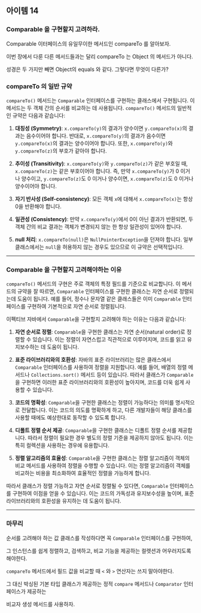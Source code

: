 ## 아이템 14

### Comparable 을 구현할지 고려하라.

Comparable 이터페이스의 유일무이한 메서드인 compareTo 를 알아보자.

이번 장에서 다룬 다른 메서드들과는 달리 compareTo 는 Object 의 메서드가 아니다. 

성경은 두 가지만 빼면 Object의 equals 와 같다. 그렇다면 무엇이 다른가?



### compareTo 의 일반 규약

`compareTo()` 메서드는 `Comparable` 인터페이스를 구현하는 클래스에서 구현됩니다.
이 메서드는 두 객체 간의 순서를 비교하는 데 사용됩니다. 
`compareTo()` 메서드의 일반적인 규약은 다음과 같습니다:


1. **대칭성 (Symmetry)**: `x.compareTo(y)`의 결과가 양수이면 `y.compareTo(x)`의 결과는 음수이어야 합니다.
반대로, `x.compareTo(y)`의 결과가 음수이면 `y.compareTo(x)`의 결과는 양수이어야 합니다.
또한, `x.compareTo(y)`와 `y.compareTo(z)`의 부호가 같아야 합니다.


2. **추이성 (Transitivity)**: `x.compareTo(y)`와 `y.compareTo(z)`가 같은 부호일 때, 
`x.compareTo(z)`는 같은 부호이어야 합니다. 즉, 만약 `x.compareTo(y)`가 0 이거나 양수이고,
`y.compareTo(z)`도 0 이거나 양수이면, `x.compareTo(z)`도 0 이거나 양수이어야 합니다.


3. **자기 반사성 (Self-consistency)**: 모든 객체 `x`에 대해서 `x.compareTo(x)`는 항상 0을 반환해야 합니다.


4. **일관성 (Consistency)**: 만약 `x.compareTo(y)`에서 0이 아닌 결과가 반환되면, 
두 객체 간의 비교 결과는 객체가 변경되지 않는 한 항상 일관성이 있어야 합니다.


5. **null 처리**: `x.compareTo(null)`은 `NullPointerException`을 던져야 합니다. 
일부 클래스에서는 `null`을 허용하지 않는 경우도 있으므로 이 규약은 선택적입니다.

---
### Comparable 을 구현할지 고려해야하는 이유

`compareTo()` 메서드의 구현은 주로 객체의 특정 필드를 기준으로 비교합니다.
이 메서드의 규약을 잘 따르면, `Comparable` 인터페이스를 구현한 클래스는 자연 순서로 정렬되는데 도움이 됩니다.
예를 들어, 정수나 문자열 같은 클래스들은 이미 `Comparable` 인터페이스를 구현하여 기본적으로 자연 순서로 정렬됩니다.


이펙티브 자바에서 `Comparable`을 구현할지 고려해야 하는 이유는 다음과 같습니다:

1. **자연 순서로 정렬**: `Comparable`을 구현한 클래스는 자연 순서(natural order)로 정렬할 수 있습니다. 
이는 정렬이 자연스럽고 직관적으로 이루어지며, 코드를 읽고 유지보수하는 데 도움이 됩니다.


2. **표준 라이브러리와의 호환성**: 자바의 표준 라이브러리는 많은 클래스에서 `Comparable` 인터페이스를 사용하여 정렬을 지원합니다. 예를 들어, 배열의 정렬 메서드나 `Collections.sort()` 메서드 등이 있습니다. 따라서 클래스가 `Comparable`을 구현하면 이러한 표준 라이브러리와의 호환성이 높아지며, 코드를 더욱 쉽게 사용할 수 있습니다.


3. **코드의 명확성**: `Comparable`을 구현한 클래스는 정렬이 가능하다는 의미를 명시적으로 전달합니다. 
이는 코드의 의도를 명확하게 하고, 다른 개발자들이 해당 클래스를 사용할 때에도 예상한대로 동작할 수 있도록 합니다.


4. **디폴트 정렬 순서 제공**: `Comparable`을 구현한 클래스는 디폴트 정렬 순서를 제공합니다.
따라서 정렬이 필요한 경우 별도의 정렬 기준을 제공하지 않아도 됩니다.
이는 특히 컬렉션을 사용하는 경우에 유용합니다.


5. **정렬 알고리즘의 효율성**: `Comparable`을 구현한 클래스는 정렬 알고리즘이 객체의 비교 메서드를 사용하여 정렬을 수행할 수 있습니다. 
이는 정렬 알고리즘이 객체를 비교하는 비용을 최소화하여 효율적인 정렬을 가능하게 합니다.


따라서 클래스가 정렬 가능하고 자연 순서로 정렬될 수 있다면,
`Comparable` 인터페이스를 구현하여 이점을 얻을 수 있습니다. 
이는 코드의 가독성과 유지보수성을 높이며, 표준 라이브러리와의 호환성을 유지하는 데 도움이 됩니다.


---

### 마무리 

순서를 고려해야 하는 값 클래스를 작성하다면 꼭 `Comparable` 인터페이스를 구현하여,

그 인스턴스를 쉽게 정렬하고, 검색하고, 비교 기능을 제공하는 컬렛션과 어우러지도록 해야한다.

`compareTo` 메서드에서 필드 값을 비교할 때 `<` 와 `>` 연산자는 쓰지 말아야한다. 

그 대신 박싱된 기본 타입 클래스가 제공하는 정적 `compare` 메서드나 `Comparator` 인터페이스가 제공하는 

비교자 생성 메서드를 사용하자.

